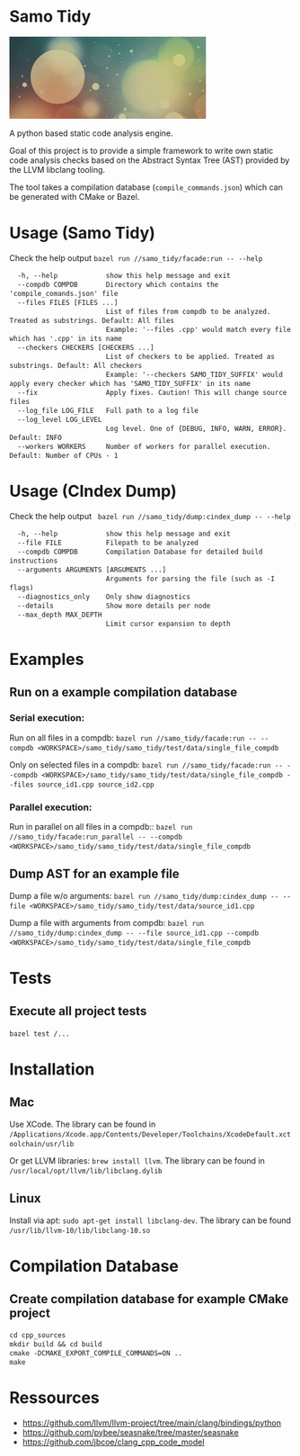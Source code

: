 # Samo Tidy
![samo_tidy](ressources/samo_tidy.jpg)

A python based static code analysis engine.

Goal of this project is to provide a simple framework to write own static code analysis checks based on the Abstract Syntax Tree (AST) provided by the LLVM libclang tooling.

The tool takes a compilation database (`compile_commands.json`) which can be generated with CMake or Bazel.

# Usage (Samo Tidy)
Check the help output
`bazel run //samo_tidy/facade:run -- --help`

````
  -h, --help            show this help message and exit
  --compdb COMPDB       Directory which contains the 'compile_comands.json' file
  --files FILES [FILES ...]
                        List of files from compdb to be analyzed. Treated as substrings. Default: All files
                        Example: '--files .cpp' would match every file which has '.cpp' in its name
  --checkers CHECKERS [CHECKERS ...]
                        List of checkers to be applied. Treated as substrings. Default: All checkers
                        Example: '--checkers SAMO_TIDY_SUFFIX' would apply every checker which has 'SAMO_TIDY_SUFFIX' in its name
  --fix                 Apply fixes. Caution! This will change source files
  --log_file LOG_FILE   Full path to a log file
  --log_level LOG_LEVEL
                        Log level. One of {DEBUG, INFO, WARN, ERROR}. Default: INFO
  --workers WORKERS     Number of workers for parallel execution. Default: Number of CPUs - 1
````

# Usage (CIndex Dump)
Check the help output
` bazel run //samo_tidy/dump:cindex_dump -- --help`

````
  -h, --help            show this help message and exit
  --file FILE           Filepath to be analyzed
  --compdb COMPDB       Compilation Database for detailed build instructions
  --arguments ARGUMENTS [ARGUMENTS ...]
                        Arguments for parsing the file (such as -I flags)
  --diagnostics_only    Only show diagnostics
  --details             Show more details per node
  --max_depth MAX_DEPTH
                        Limit cursor expansion to depth
````

# Examples
## Run on a example compilation database
### Serial execution:
Run on all files in a compdb: `bazel run //samo_tidy/facade:run -- --compdb <WORKSPACE>/samo_tidy/samo_tidy/test/data/single_file_compdb`

Only on selected files in a compdb: `bazel run //samo_tidy/facade:run -- --compdb <WORKSPACE>/samo_tidy/samo_tidy/test/data/single_file_compdb --files source_id1.cpp source_id2.cpp`

### Parallel execution:
Run in parallel on all files in a compdb:: `bazel run //samo_tidy/facade:run_parallel -- --compdb <WORKSPACE>/samo_tidy/samo_tidy/test/data/single_file_compdb`

## Dump AST for an example file
Dump a file w/o arguments: `bazel run //samo_tidy/dump:cindex_dump -- --file <WORKSPACE>/samo_tidy/samo_tidy/test/data/source_id1.cpp`

Dump a file with arguments from compdb:  `bazel run //samo_tidy/dump:cindex_dump -- --file source_id1.cpp --compdb <WORKSPACE>/samo_tidy/samo_tidy/test/data/single_file_compdb`

# Tests
## Execute all project tests
`bazel test /...`

# Installation
## Mac
Use XCode. The library can be found in `/Applications/Xcode.app/Contents/Developer/Toolchains/XcodeDefault.xctoolchain/usr/lib`

Or get LLVM libraries: `brew install llvm`. The library can be found in `/usr/local/opt/llvm/lib/libclang.dylib`

## Linux
Install via apt: `sudo apt-get install libclang-dev`. The library can be found `/usr/lib/llvm-10/lib/libclang-10.so`

# Compilation Database
## Create compilation database for example CMake project
````
cd cpp_sources
mkdir build && cd build
cmake -DCMAKE_EXPORT_COMPILE_COMMANDS=ON ..
make
````

# Ressources
* https://github.com/llvm/llvm-project/tree/main/clang/bindings/python
* https://github.com/pybee/seasnake/tree/master/seasnake
* https://github.com/jbcoe/clang_cpp_code_model
